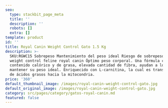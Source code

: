 ```yaml
---
seo:
  type: stackbit_page_meta
  title: ''
  description: ''
  robots: []
  extra: []
template: product
id: ''
title: Royal Canin Weight Control Gato 1.5 Kg
description: >-
  SKU:RGWC15 Sobrepeso Mantenimiento del peso ideal Riesgo de sobrepeso 8 KG
  weight control feline royal canin Óptimo peso corporal. Una fórmula con bajo
  contenido calórico y de grasa, elevada cantidad de fibra, ayudan a los gatos a
  mantener su peso ideal. Enriquecido con L-carnitina, la cual es transportador
  de ácidos grasos hacia la mitocondria.
price: '360'
default_thumbnail_image: /images/royal-canin-weight-control-gato.jpg
default_original_image: /images/royal-canin-weight-control-gato.jpg
category: src/pages/category/gatos-royal-canin.md
featured: false
---
```

